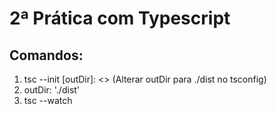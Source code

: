 # 2ª Prática com Typescript

## Comandos:
[Gerar tsconfig.json]: <> (usar comando abaixo)
1. tsc --init 
[outDir]: <> (Alterar outDir para ./dist no tsconfig)
2. outDir: './dist'
3. tsc --watch
